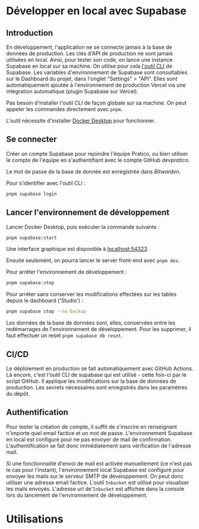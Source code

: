 # Développer en local avec Supabase

## Introduction

En développement, l'application ne se connecte jamais à la base de données de production. Les clés d'API de production ne sont jamais utilisées en local. Ainsi, pour tester son code, on lance une instance Supabase en local sur sa machine. On utilise pour cela [l'outil CLI](https://github.com/supabase/cli) de Supabase.
Les variables d'environnement de Supabase sont consultables sur le Dashboard du projet, dans l'onglet "Settings" > "API".
Elles sont automatiquement ajoutée à l'environnement de production Vercel via une intégration automatique (plugin Supabase sur Vercel).

Pas besoin d'installer l'outil CLI de façon globale sur sa machine. On peut appeler les commandes directement avec `pnpm`.

L'outil nécessite d'installer [Docker Desktop](https://docs.docker.com/desktop/) pour fonctionner.


## Se connecter

Créer un compte Supabase pour rejoindre l'équipe Pratico, ou bien utiliser le compte de l'équipe en s'authentifiant avec le compte GitHub *devpratico*.

Le mot de passe de la base de donnée est enregistrée dans *Bitwarden*.

Pour s'identifier avec l'outil CLI :
```bash
pnpm supabase login
```


## Lancer l'environnement de développement

Lancer Docker Desktop, puis exécuter la commande suivante :
```bash
pnpm supabase:start
```
Une interface graphique est disponible à [localhost:54323](http://localhost:54323).

Ensuite seulement, on pourra lancer le server front-end avec `pnpm dev`.

Pour arrêter l'environnement de développement :
```bash
pnpm supabase:stop
```
Pour arrêter sans conserver les modifications effectées sur les tables depuis le dashboard ('Studio') :
```bash
pnpm supabase stop --no-backup
```

Les données de la base de données sont, elles, conservées entre les redémarrages de l'environnement de développement. Pour les supprimer, il faut effectuer un reset `pnpm supabase db reset`.


## CI/CD

Le déploiement en production se fait automatiquement avec GitHub Actions. Là encore, c'est l'outil CLI de supabase qui est utilisé - cette fois-ci par le script GitHub. Il applique les modifications sur la base de données de production. Les secrets nécessaires sont enregistrés dans les paramètres du dépôt.


## Authentification

Pour tester la création de compte, il suffit de s'inscrire en renseignant n'importe quel email factice et un mot de passe. L'environnement Supabase en local est configuré pour ne pas envoyer de mail de confirmation. L'authentification se fait donc immédiatement sans vérification de l'adresse mail.

Si une fonctionnalité d'envoi de mail est activée manuellement (ce n'est pas le cas pour l'instant), l'environnement local Supabase est configuré pour envoyer les mails sur le serveur SMTP de développement. On peut donc utiliser une adresse email factice. L'outil `Inbucket` est utilisé pour visualiser les mails envoyés. L'adresse url de'`Inbucket` est affichée dans la console lors du lancement de l'environnement de développement.


# Utilisations

